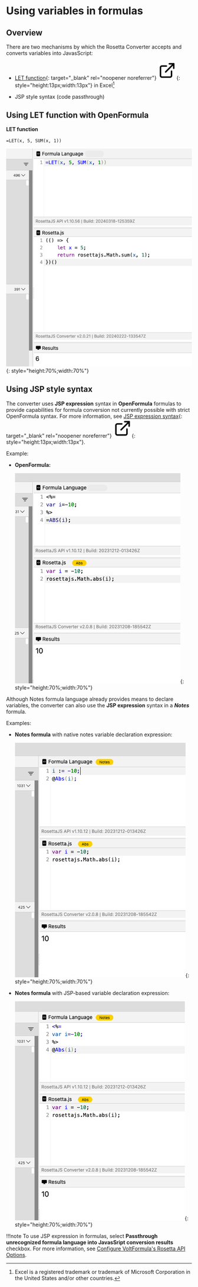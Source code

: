 # Using variables in formulas

## Overview

There are two mechanisms by which the Rosetta Converter accepts and converts variables into JavasScript:

- [LET function](https://support.microsoft.com/en-us/office/let-function-34842dd8-b92b-4d3f-b325-b8b8f9908999 "Link opens a new tab"){: target="_blank" rel="noopener noreferrer"}&nbsp;![link image](../../assets/images/external-link.svg){: style="height:13px;width:13px"} in Excel[^1]

- JSP style syntax (code passthrough)

[^1]: Excel is a registered trademark or trademark of Microsoft Corporation in the United States and/or other countries.

## Using LET function with OpenFormula

**LET function**

```
=LET(x, 5, SUM(x, 1))
```
![LET function example](../../assets/images/vflet.png){: style="height:70%;width:70%"}

## Using JSP style syntax

The converter uses **JSP expression** syntax in **OpenFormula** formulas to provide capabilities for formula conversion not currently possible with strict OpenFormula syntax. For more information, see [JSP expression syntax](https://docs.oracle.com/javaee/5/tutorial/doc/bnaov.html "Link opens a new tab"){: target="_blank" rel="noopener noreferrer"}&nbsp;![link image](../../assets/images/external-link.svg){: style="height:13px;width:13px"}.

Example:

- **OpenFormula:**

    ![OpenFormula example](../../assets/images/vfjsp.png){: style="height:70%;width:70%"}

Although Notes formula language already provides means to declare variables, the converter can also use the **JSP expression** syntax in a ***Notes*** formula.

Examples:

- **Notes formula** with native notes variable declaration expression:

    ![Notes formula example](../../assets/images/vfnotesnative.png){: style="height:70%;width:70%"}

- **Notes formula** with JSP-based variable declaration expression:

    ![Notes formula example](../../assets/images/vfnotesjsp.png){: style="height:70%;width:70%"}

!!!note
    To use JSP expression in formulas, select **Passthrough unrecognized formula language into JavasSript conversion results** checkbox. For more information, see [Configure VoltFormula's Rosetta API Options](../../howto/voltformula/configrosetta.md).
